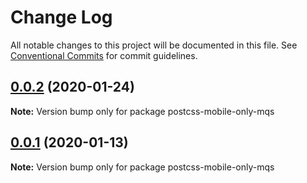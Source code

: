 # Change Log

All notable changes to this project will be documented in this file.
See [Conventional Commits](https://conventionalcommits.org) for commit guidelines.

## [0.0.2](https://github.com/laurenashpole/postcss-amplify/compare/v0.0.1...v0.0.2) (2020-01-24)

**Note:** Version bump only for package postcss-mobile-only-mqs





## [0.0.1](https://github.com/laurenashpole/postcss-amplify/compare/v0.0.1-beta.0...v0.0.1) (2020-01-13)

**Note:** Version bump only for package postcss-mobile-only-mqs

